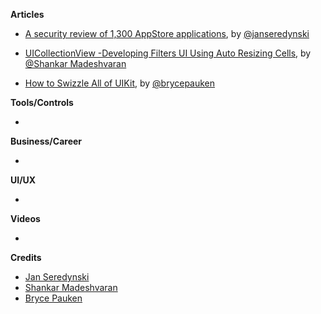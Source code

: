 
**Articles**

* [A security review of 1,300 AppStore applications](https://seredynski.com/articles/a-security-review-of-1300-appstore-applications.html), by [@janseredynski](https://twitter.com/janseredynski)

* [UICollectionView -Developing Filters UI Using Auto Resizing Cells](https://medium.com/flawless-app-stories/uicollectionview-developing-filters-ui-using-auto-resizing-cells-98f19fbce88b), by [@Shankar Madeshvaran](https://twitter.com/Shankar__am)
* [How to Swizzle All of UIKit](https://bryce.co/swizzle-all-uikit/), by [@brycepauken](https://twitter.com/brycepauken)

**Tools/Controls**

* 

**Business/Career**

* 

**UI/UX**

*

**Videos**

* 

**Credits**

* [Jan Seredynski](https://github.com/serek8)
* [Shankar Madeshvaran](https://github.com/shankarmadeshvaran)
* [Bryce Pauken](https://github.com/brycepauken)
